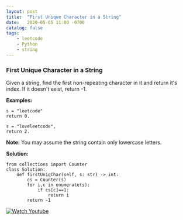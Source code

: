 ```yaml
---
layout: post
title:  "First Unique Character in a String"
date:   2020-05-05 11:00 -0700
catalog: false
tags:
    - leetcode
    - Python
    - string
---
```


### First Unique Character in a String ###



Given a string, find the first non-repeating character in it and return it's index. If it doesn't exist, return -1.

**Examples:**

```
s = "leetcode"
return 0.

s = "loveleetcode",
return 2.
```



**Note:** You may assume the string contain only lowercase letters.



**Solution:**

```
from collections import Counter
class Solution:
    def firstUniqChar(self, s: str) -> int:
        cs = Counter(s)
        for i,c in enumerate(s):
            if cs[c]==1:
                return i
        return -1
```



[![Watch Youtube](https://img.youtube.com/vi/FOZ4zkXnKD4/0.jpg)](https://www.youtube.com/watch?v=FOZ4zkXnKD4)